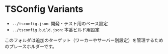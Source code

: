 # TSConfig Variants

- `../tsconfig.json`: 開発・テスト用のベース設定
- `../tsconfig.build.json`: 本番ビルド用設定

このフォルダは追加のターゲット（ワーカーやサーバー別設定）を管理するためのプレースホルダーです。
